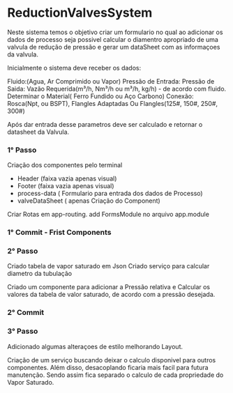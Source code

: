 # ReductionValvesSystem

Neste sistema temos o objetivo criar um formulario no qual ao adicionar os dados de processo seja possivel calcular o diamentro apropriado de uma valvula de redução de pressão e gerar um dataSheet com as informaçoes da valvula.

Inicialmente o sistema deve receber os dados:

Fluido:(Agua, Ar Comprimido ou Vapor)
Pressão de Entrada:
Pressão de Saida:
Vazão Requerida(m³/h, Nm³/h ou m³/h, kg/h) - de acordo com fluido.
Determinar o Material( Ferro Fundido ou Aço Carbono)
Conexão: Rosca(Npt, ou BSPT), Flangles Adaptadas Ou Flangles(125#, 150#, 250#, 300#)

Após dar entrada desse parametros deve ser calculado e retornar o datasheet da Valvula.

### 1° Passo

Criação dos componentes pelo terminal

- Header (faixa vazia apenas visual)
- Footer (faixa vazia apenas visual)
- process-data ( Formulario para entrada dos dados de Processo)
- valveDataSheet ( apenas Criação do Component)

Criar Rotas em app-routing.
add FormsModule no arquivo app.module

### 1° Commit - Frist Components

### 2° Passo

Criado tabela de vapor saturado em Json
Criado serviço para calcular diametro da tubulação

Criado um componente para adicionar a Pressão relativa e Calcular os valores da tabela de valor saturado, de acordo com a pressão desejada.

### 2° Commit

### 3° Passo

Adicionado algumas alteraçoes de estilo melhorando Layout.

Criação de um serviço buscando deixar o calculo disponivel para outros componentes.
Além disso, desacoplando ficaria mais facil para futura manutenção.
Sendo assim fica separado o calculo de cada propriedade do Vapor Saturado.

